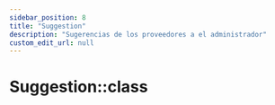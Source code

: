 ```yaml
---
sidebar_position: 8
title: "Suggestion"
description: "Sugerencias de los proveedores a el administrador"
custom_edit_url: null
---
```


# Suggestion::class